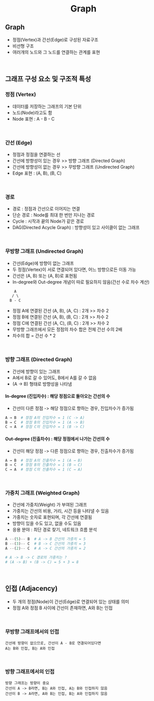 <h1 align = "center"> Graph </h1>

## Graph
* 정점(Vertex)과 간선(Edge)로 구성된 자료구조
* 비선형 구조
* 여러개의 노드와 그 노드를 연결하는 관계를 표현

<br>

## 그래프 구성 요소 및 구조적 특성
### 정점 (Vertex)
* 데이터를 저장하는 그래프의 기본 단위
* 노드(Node)라고도 함
* Node 표현 : A - B - C

<br>

### 간선 (Edge)
* 정점과 정점을 연결하는 선
* 간선에 방향성이 있는 경우 >> 방향 그래프 (Directed Graph)
* 간선에 방향성이 없는 경우 >> 무방향 그래프 (Undirected Graph)
* Edge 표현 : (A, B), (B, C)

<br>

### 경로
* 경로 : 정점과 간선으로 이어지는 연결
* 단순 경로 : Node를 최대 한 번만 지나는 경로
* Cycle : 시작과 끝의 Node가 같은 경로
* DAG(Directed Acycle Graph) : 방향성이 있고 사이클이 없는 그래프

<br>

### 무방향 그래프 (Undirected Graph)
* 간선(Edge)에 방향이 없는 그래프
* 두 정점(Vertex)이 서로 연결되어 있다면, 어느 방향으로든 이동 가능
* 간선은 (A, B) 또는 {A, B}로 표현됨
* In-degree와 Out-degree 개념이 따로 필요하지 않음(간선 수로 차수 계산)

``` css
    A
   / \
  B - C
```
* 정점 A에 연결된 간선 (A, B), (A, C) : 2개 >> 차수 2 
* 정점 B에 연결된 간선 (A, B), (B, C) : 2개 >> 차수 2
* 정점 C에 연결된 간선 (A, C), (B, C) : 2개 >> 차수 2
* 무방향 그래프에서 모든 정점의 차수 합은 전체 간선 수의 2배
* 차수의 합 = 간선 수 * 2

<br>

### 방향 그래프 (Directed Graph)
* 간선에 방향이 있는 그래프
* A에서 B로 갈 수 있어도, B에서 A를 갈 수 없음
* (A -> B) 형태로 방향성을 나타냄
#### In-degree (진입차수) : 해당 정점으로 돌아오는 간선의 수
* 간선이 다른 정점 -> 해당 정점으로 향하는 경우, 진입차수가 증가됨

``` python 
A → B  # 정점 A의 진입차수 = 1 (C -> A)
B → C  # 정점 B의 진입차수 = 1 (A -> B)
C → A  # 정점 C의 진입차수 = 1 (B -> C)

```

#### Out-degree (진출차수) : 해당 정점에서 나가는 간선의 수
* 간선이 해당 정점 -> 다른 정점으로 향하는 경우,  진출차수가 증가됨

``` python
A → B  # 정점 A의 진출차수 = 1 (A → B)
B → C  # 정점 B의 진출차수 = 1 (B → C)
C → A  # 정점 C의 진출차수 = 1 (C → A)
```

<br>

### 가중치 그래프 (Weighted Graph)
* 간선에 가중치(Weight) 가 부여된 그래프
* 가중치는 간선의 비용, 거리, 시간 등을 나타낼 수 있음
* 가중치는 숫자로 표현되며, 각 간선에 연결됨
* 방향이 있을 수도 있고, 없을 수도 있음
* 응용 분야 : 최단 경로 찾기, 네트워크 흐름 분석

```python
A --(5)-- B  # A -> B 간선의 가중치 = 5
B --(3)-- C  # B -> C 간선의 가중치 = 3
A --(2)-- C  # A -> C 간선의 가중치 = 2

# A -> B -> C 경로의 가중치는 ?
# (A -> B) + (B -> C) = 5 + 3 = 8

```

<br>

## 인접 (Adjacency)
* 두 개의 정점(Node)이 간선(Edge)로 연결되어 있는 상태를 의미
* 정점 A와 정점 B 사이에 간선이 존재하면, A와 B는 인접

<br>

### 무방향 그래프에서의 인접

```
간선에 방향이 없으므로, 간선이 A - B로 연결되어있다면
A는 B와 인접, B는 A와 인접
```

<br>

### 방향 그래프에서의 인접

```
방향 그래프는 방향이 중요
간선이 A -> B라면, B는 A와 인접, A는 B와 인접하지 않음
간선이 B -> A라면, A와 B는 인접, B는 A와 인접하지 않음
```
